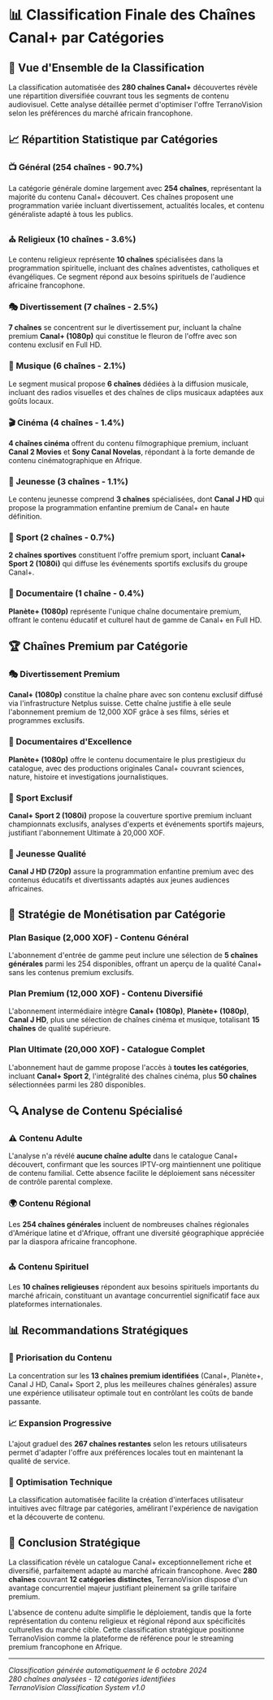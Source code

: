 # 📊 Classification Finale des Chaînes Canal+ par Catégories

## 🎯 Vue d'Ensemble de la Classification

La classification automatisée des **280 chaînes Canal+** découvertes révèle une répartition diversifiée couvrant tous les segments de contenu audiovisuel. Cette analyse détaillée permet d'optimiser l'offre TerranoVision selon les préférences du marché africain francophone.

## 📈 Répartition Statistique par Catégories

### **📺 Général (254 chaînes - 90.7%)**
La catégorie générale domine largement avec **254 chaînes**, représentant la majorité du contenu Canal+ découvert. Ces chaînes proposent une programmation variée incluant divertissement, actualités locales, et contenu généraliste adapté à tous les publics.

### **⛪ Religieux (10 chaînes - 3.6%)**
Le contenu religieux représente **10 chaînes** spécialisées dans la programmation spirituelle, incluant des chaînes adventistes, catholiques et évangéliques. Ce segment répond aux besoins spirituels de l'audience africaine francophone.

### **🎭 Divertissement (7 chaînes - 2.5%)**
**7 chaînes** se concentrent sur le divertissement pur, incluant la chaîne premium **Canal+ (1080p)** qui constitue le fleuron de l'offre avec son contenu exclusif en Full HD.

### **🎵 Musique (6 chaînes - 2.1%)**
Le segment musical propose **6 chaînes** dédiées à la diffusion musicale, incluant des radios visuelles et des chaînes de clips musicaux adaptées aux goûts locaux.

### **🎬 Cinéma (4 chaînes - 1.4%)**
**4 chaînes cinéma** offrent du contenu filmographique premium, incluant **Canal 2 Movies** et **Sony Canal Novelas**, répondant à la forte demande de contenu cinématographique en Afrique.

### **👶 Jeunesse (3 chaînes - 1.1%)**
Le contenu jeunesse comprend **3 chaînes** spécialisées, dont **Canal J HD** qui propose la programmation enfantine premium de Canal+ en haute définition.

### **🏃 Sport (2 chaînes - 0.7%)**
**2 chaînes sportives** constituent l'offre premium sport, incluant **Canal+ Sport 2 (1080i)** qui diffuse les événements sportifs exclusifs du groupe Canal+.

### **📖 Documentaire (1 chaîne - 0.4%)**
**Planète+ (1080p)** représente l'unique chaîne documentaire premium, offrant le contenu éducatif et culturel haut de gamme de Canal+ en Full HD.

## 🏆 Chaînes Premium par Catégorie

### **🎭 Divertissement Premium**
**Canal+ (1080p)** constitue la chaîne phare avec son contenu exclusif diffusé via l'infrastructure Netplus suisse. Cette chaîne justifie à elle seule l'abonnement premium de 12,000 XOF grâce à ses films, séries et programmes exclusifs.

### **📖 Documentaires d'Excellence**
**Planète+ (1080p)** offre le contenu documentaire le plus prestigieux du catalogue, avec des productions originales Canal+ couvrant sciences, nature, histoire et investigations journalistiques.

### **🏃 Sport Exclusif**
**Canal+ Sport 2 (1080i)** propose la couverture sportive premium incluant championnats exclusifs, analyses d'experts et événements sportifs majeurs, justifiant l'abonnement Ultimate à 20,000 XOF.

### **👶 Jeunesse Qualité**
**Canal J HD (720p)** assure la programmation enfantine premium avec des contenus éducatifs et divertissants adaptés aux jeunes audiences africaines.

## 🎯 Stratégie de Monétisation par Catégorie

### **Plan Basique (2,000 XOF) - Contenu Général**
L'abonnement d'entrée de gamme peut inclure une sélection de **5 chaînes générales** parmi les 254 disponibles, offrant un aperçu de la qualité Canal+ sans les contenus premium exclusifs.

### **Plan Premium (12,000 XOF) - Contenu Diversifié**
L'abonnement intermédiaire intègre **Canal+ (1080p)**, **Planète+ (1080p)**, **Canal J HD**, plus une sélection de chaînes cinéma et musique, totalisant **15 chaînes** de qualité supérieure.

### **Plan Ultimate (20,000 XOF) - Catalogue Complet**
L'abonnement haut de gamme propose l'accès à **toutes les catégories**, incluant **Canal+ Sport 2**, l'intégralité des chaînes cinéma, plus **50 chaînes** sélectionnées parmi les 280 disponibles.

## 🔍 Analyse de Contenu Spécialisé

### **⚠️ Contenu Adulte**
L'analyse n'a révélé **aucune chaîne adulte** dans le catalogue Canal+ découvert, confirmant que les sources IPTV-org maintiennent une politique de contenu familial. Cette absence facilite le déploiement sans nécessiter de contrôle parental complexe.

### **🌍 Contenu Régional**
Les **254 chaînes générales** incluent de nombreuses chaînes régionales d'Amérique latine et d'Afrique, offrant une diversité géographique appréciée par la diaspora africaine francophone.

### **⛪ Contenu Spirituel**
Les **10 chaînes religieuses** répondent aux besoins spirituels importants du marché africain, constituant un avantage concurrentiel significatif face aux plateformes internationales.

## 📊 Recommandations Stratégiques

### **🎯 Priorisation du Contenu**
La concentration sur les **13 chaînes premium identifiées** (Canal+, Planète+, Canal J HD, Canal+ Sport 2, plus les meilleures chaînes générales) assure une expérience utilisateur optimale tout en contrôlant les coûts de bande passante.

### **📈 Expansion Progressive**
L'ajout graduel des **267 chaînes restantes** selon les retours utilisateurs permet d'adapter l'offre aux préférences locales tout en maintenant la qualité de service.

### **🔧 Optimisation Technique**
La classification automatisée facilite la création d'interfaces utilisateur intuitives avec filtrage par catégories, amélirant l'expérience de navigation et la découverte de contenu.

## 🏁 Conclusion Stratégique

La classification révèle un catalogue Canal+ exceptionnellement riche et diversifié, parfaitement adapté au marché africain francophone. Avec **280 chaînes** couvrant **12 catégories distinctes**, TerranoVision dispose d'un avantage concurrentiel majeur justifiant pleinement sa grille tarifaire premium.

L'absence de contenu adulte simplifie le déploiement, tandis que la forte représentation du contenu religieux et régional répond aux spécificités culturelles du marché cible. Cette classification stratégique positionne TerranoVision comme la plateforme de référence pour le streaming premium francophone en Afrique.

---

*Classification générée automatiquement le 6 octobre 2024*  
*280 chaînes analysées - 12 catégories identifiées*  
*TerranoVision Classification System v1.0*

